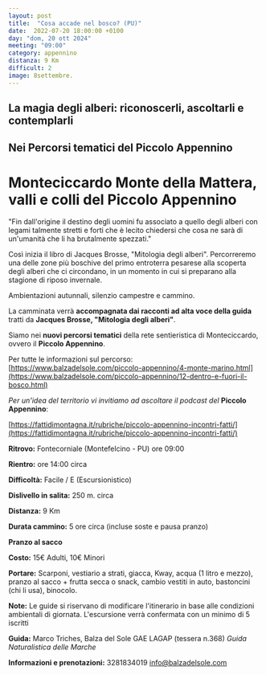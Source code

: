 ```yaml
---
layout: post
title:  "Cosa accade nel bosco? (PU)"
date:  2022-07-20 18:00:00 +0100
day: "dom, 20 ott 2024"
meeting: "09:00"
category: appennino 
distanza: 9 Km
difficult: 2
image: 8settembre.
---
```


## La magia degli alberi: riconoscerli, ascoltarli e contemplarli

## Nei Percorsi tematici del Piccolo Appennino

# Monteciccardo Monte della Mattera, valli e colli del Piccolo Appennino

"Fin dall'origine il destino degli uomini fu associato a quello degli alberi con legami talmente stretti e forti che è lecito chiedersi che cosa ne sarà di un'umanità che li ha brutalmente spezzati."

Così inizia il libro di Jacques Brosse, "Mitologia degli alberi". Percorreremo una delle zone più boschive del primo entroterra pesarese alla scoperta degli alberi che ci circondano, in un momento in cui si preparano alla stagione di riposo invernale.

Ambientazioni autunnali, silenzio campestre e cammino.

La camminata verrà **accompagnata dai racconti ad alta voce della guida** tratti da **Jacques Brosse, "Mitologia degli alberi"**.

Siamo nei **nuovi percorsi tematici** della rete sentieristica di Monteciccardo, ovvero il **Piccolo Appennino**.

Per tutte le informazioni sul percorso:  [https://www.balzadelsole.com/piccolo-appennino/4-monte-marino.html](https://www.balzadelsole.com/piccolo-appennino/12-dentro-e-fuori-il-bosco.html)

*Per un'idea del territorio vi invitiamo ad ascoltare il podcast del* **Piccolo Appennino**: 

[https://fattidimontagna.it/rubriche/piccolo-appennino-incontri-fatti/](https://fattidimontagna.it/rubriche/piccolo-appennino-incontri-fatti/)


**Ritrovo:** Fontecorniale (Montefelcino - PU) ore 09:00

**Rientro:** ore 14:00 circa 

**Difficoltà:** Facile / E (Escursionistico)

**Dislivello in salita:**  250 m. circa

**Distanza:** 9 Km

**Durata cammino:** 5 ore circa (incluse soste e pausa pranzo)

**Pranzo al sacco**

**Costo:** 15€ Adulti, 10€ Minori


**Portare:** Scarponi, vestiario a strati, giacca, Kway, acqua (1 litro e mezzo), pranzo al sacco + frutta secca o snack, cambio vestiti in auto, bastoncini (chi li usa), binocolo. 

**Note:** Le guide si riservano di modificare l'itinerario in base alle condizioni ambientali di giornata. L'escursione verrà confermata con un minimo di 5 iscritti

**Guida:** Marco Triches, Balza del Sole GAE LAGAP (tessera n.368)
*Guida Naturalistica delle Marche*

**Informazioni e prenotazioni:** 3281834019 info@balzadelsole.com
